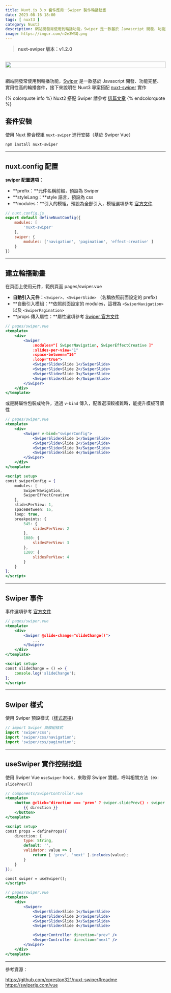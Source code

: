 ```yaml
---
title: Nuxt.js 3.x 套件應用－Swiper 製作輪播動畫
date: 2023-08-16 18:00
tags: [ nuxt3 ]
category: Nuxt3
description: 網站開發常使用到輪播功能，Swiper 是一款基於 Javascript 開發、功能完整、實用性高的輪播套件，接下來說明在 Nuxt3 專案搭配 nuxt-swiper 實作
image: https://imgur.com/n2e3W3Q.png
---
```

> **nuxt-swiper 版本：v1.2.0**
>

<div style="display: flex; justify-content: center; margin: 30px 0;">
    <img style="width: 100%; max-width: 100%;" src="https://imgur.com/n2e3W3Q.png">
</div>

網站開發常使用到輪播功能，[Swiper](https://www.npmjs.com/package/swiper) 是一款基於 Javascript 開發、功能完整、實用性高的輪播套件，接下來說明在 Nuxt3 專案搭配 [nuxt-swiper](https://github.com/cpreston321/nuxt-swiper#readme) 實作

<!-- more -->

{% colorquote info %}
Nuxt2 搭配 Swiper 請參考 [這篇文章](https://clairechang.tw/2022/11/29/nuxt/nuxt-swiper/)
{% endcolorquote %}

## **套件安裝**

使用 Nuxt 整合模組 `nuxt-swiper` 進行安裝（基於 Swiper Vue）

```bash
npm install nuxt-swiper
```

---

## **nuxt.config 配置**

**swiper 配置選項：**

- **prefix：**元件名稱前綴，預設為 Swiper
- **styleLang：**style 語言，預設為 css
- **modules：**引入的模組，預設為全部引入，模組選項參考 [官方文件](https://github.com/cpreston321/nuxt-swiper#module-options)

```jsx
// nuxt.config.js
export default defineNuxtConfig({
    modules: [
        'nuxt-swiper'
    ],
    swiper: {
        modules: ['navigation', 'pagination', 'effect-creative' ]
    }
})
```

---

## **建立輪播動畫**

在頁面上使用元件，範例頁面 pages/swiper.vue

- **自動引入元件：**`<Swiper>`、`<SwiperSlide>` （名稱依照前面設定的 prefix）
- **自動引入模組：**依照前面設定的 modules，這裡為 `<SwiperNavigation>` 以及 `<SwiperPagination>`
- **props 傳入屬性：**屬性選項參考 [Swiper 官方文件](https://swiperjs.com/swiper-api#parameters)

```jsx
// pages/swiper.vue
<template>
    <div>
        <Swiper
            :modules="[ SwiperNavigation, SwiperEffectCreative ]"
            :slides-per-view="1"
            :space-between="16"
            :loop="true">
            <SwiperSlide>Slide 1</SwiperSlide>
            <SwiperSlide>Slide 2</SwiperSlide>
            <SwiperSlide>Slide 3</SwiperSlide>
            <SwiperSlide>Slide 4</SwiperSlide>
        </Swiper>
    </div>
</template>
```

或是將屬性包裝成物件，透過 `v-bind` 傳入，配置選項較複雜時，能提升模板可讀性

```jsx
// pages/swiper.vue
<template>
    <div>
        <Swiper v-bind="swiperConfig">
            <SwiperSlide>Slide 1</SwiperSlide>
            <SwiperSlide>Slide 2</SwiperSlide>
            <SwiperSlide>Slide 3</SwiperSlide>
            <SwiperSlide>Slide 4</SwiperSlide>
        </Swiper>
    </div>
</template>

<script setup>
const swiperConfig = {
    modules: [
        SwiperNavigation,
        SwiperEffectCreative
    ],
    slidesPerView: 1,
    spaceBetween: 16,
    loop: true,
    breakpoints: {
        545: {
            slidesPerView: 2
        },
        1080: {
            slidesPerView: 3
        },
        1280: {
            slidesPerView: 4
        }
    }
};
</script>
```

---

## **Swiper 事件**

事件選項參考 [官方文件](https://swiperjs.com/swiper-api#events)

```jsx
// pages/swiper.vue
<template>
    <div>
        <Swiper @slide-change="slideChange()">
            ...
        </Swiper>
    </div>
</template>

<script setup>
const slideChange = () => {
    console.log('slideChange');
};
</script>
```

---

## **Swiper 樣式**

使用 Swiper 預設樣式（[樣式選擇](https://swiperjs.com/vue#styles)）

```jsx
// import Swiper 與模組樣式
import 'swiper/css';
import 'swiper/css/navigation';
import 'swiper/css/pagination';
```

---


## **useSwiper 實作控制按鈕**

使用 Swiper Vue `useSwiper` hook，來取得 Swiper 實體，呼叫相關方法（ex: `slidePrev()`）

```jsx
// components/SwiperController.vue
<template>
    <button @click="direction === 'prev' ? swiper.slidePrev() : swiper.slideNext()">
        {{ direction }}
    </button>
</template>

<script setup>
const props = defineProps({
    direction: {
        type: String,
        default: '',
        validator: value => {
            return [ 'prev', 'next' ].includes(value);
        }
    }
});

const swiper = useSwiper();
</script>
```

```jsx
// pages/swiper.vue
<template>
    <div>
        <Swiper>
            <SwiperSlide>Slide 1</SwiperSlide>
            <SwiperSlide>Slide 2</SwiperSlide>
            <SwiperSlide>Slide 3</SwiperSlide>
            <SwiperSlide>Slide 4</SwiperSlide>

            <SwiperController direction="prev" />
            <SwiperController direction="next" />
        </Swiper>
    </div>
</template>
```

---

參考資源：

https://github.com/cpreston321/nuxt-swiper#readme
https://swiperjs.com/vue